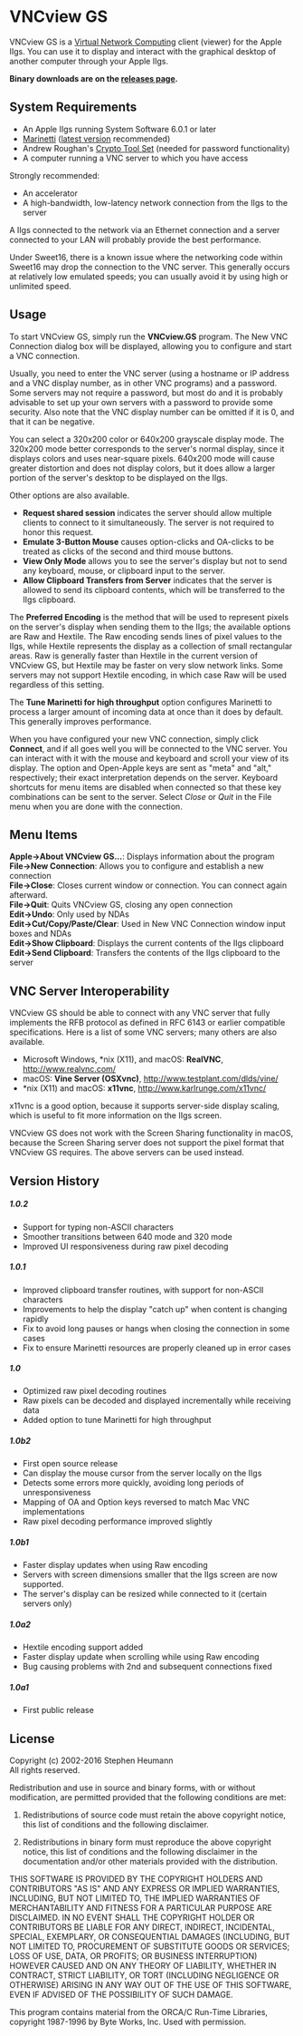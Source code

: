 VNCview GS
==========

VNCview GS is a [Virtual Network Computing][0] client (viewer) for the Apple IIgs.  You can use it to display and interact with the graphical desktop of another computer through your Apple IIgs.

[0]: https://en.wikipedia.org/wiki/Virtual_Network_Computing

__Binary downloads are on the [releases page][releases].__

[releases]: https://github.com/sheumann/VNCviewGS/releases

System Requirements
-------------------
* An Apple IIgs running System Software 6.0.1 or later
* [Marinetti][1] ([latest version][2] recommended)
* Andrew Roughan's [Crypto Tool Set][3] (needed for password functionality)
* A computer running a VNC server to which you have access  

Strongly recommended:

* An accelerator
* A high-bandwidth, low-latency network connection from the IIgs to the server

A IIgs connected to the network via an Ethernet connection and a server connected to your LAN will probably provide the best performance.

Under Sweet16, there is a known issue where the networking code within Sweet16 may drop the connection to the VNC server.  This generally occurs at relatively low emulated speeds; you can usually avoid it by using high or unlimited speed.

[1]: http://www.apple2.org/marinetti/
[2]: http://www.a2retrosystems.com/Marinetti.htm
[3]: http://members.iinet.net.au/~kalandi/apple/crypto.html


Usage
-----
To start VNCview GS, simply run the __VNCview.GS__ program.  The New VNC Connection dialog box will be displayed, allowing you to configure and start a VNC connection.

Usually, you need to enter the VNC server (using a hostname or IP address and a VNC display number, as in other VNC programs) and a password.  Some servers may not require a password, but most do and it is probably advisable to set up your own servers with a password to provide some security.  Also note that the VNC display number can be omitted if it is 0, and that it can be negative.

You can select a 320x200 color or 640x200 grayscale display mode.  The 320x200 mode better corresponds to the server's normal display, since it displays colors and uses near-square pixels.  640x200 mode will cause greater distortion and does not display colors, but it does allow a larger portion of the server's desktop to be displayed on the IIgs.

Other options are also available.
* __Request shared session__ indicates the server should allow multiple clients to connect to it simultaneously.  The server is not required to honor this request.
* __Emulate 3-Button Mouse__ causes option-clicks and OA-clicks to be  treated as clicks of the second and third mouse buttons.
* __View Only Mode__ allows you to see the server's display but not to send any keyboard, mouse, or clipboard input to the server.
* __Allow Clipboard Transfers from Server__ indicates that the server is allowed to send its clipboard contents, which will be transferred to the IIgs clipboard.

The __Preferred Encoding__ is the method that will be used to represent pixels on the server's display when sending them to the IIgs; the available options are Raw and Hextile.  The Raw encoding sends lines of pixel values to the IIgs, while Hextile represents the display as a collection of small rectangular areas.  Raw is generally faster than Hextile in the current version of VNCview GS, but Hextile may be faster on very slow network links.  Some servers may not support Hextile encoding, in which case Raw will be used regardless of this setting.

The __Tune Marinetti for high throughput__ option configures Marinetti to process a larger amount of incoming data at once than it does by default.  This generally improves performance.

When you have configured your new VNC connection, simply click __Connect__, and if all goes well you will be connected to the VNC server.  You can interact with it with the mouse and keyboard and scroll your view of its display.  The option and Open-Apple keys are sent as "meta" and "alt," respectively; their exact interpretation depends on the server.  Keyboard shortcuts for menu items are disabled when connected so that these key combinations can be sent to the server.  Select _Close_ or _Quit_ in the File menu when you are done with the connection.

Menu Items
----------
__Apple->About VNCview GS...__: Displays information about the program  
__File->New Connection__: Allows you to configure and establish a new connection  
__File->Close__: Closes current window or connection.  You can connect again afterward.  
__File->Quit__: Quits VNCview GS, closing any open connection  
__Edit->Undo__: Only used by NDAs  
__Edit->Cut/Copy/Paste/Clear__: Used in New VNC Connection window input boxes and NDAs  
__Edit->Show Clipboard__: Displays the current contents of the IIgs clipboard  
__Edit->Send Clipboard__: Transfers the contents of the IIgs clipboard to the server  

VNC Server Interoperability
---------------------------
VNCview GS should be able to connect with any VNC server that fully implements the RFB protocol as defined in RFC 6143 or earlier compatible specifications.  Here is a list of some VNC servers; many others are also available.

* Microsoft Windows, *nix (X11), and macOS: __RealVNC__, http://www.realvnc.com/
* macOS: __Vine Server (OSXvnc)__, http://www.testplant.com/dlds/vine/
* *nix (X11) and macOS: __x11vnc__, http://www.karlrunge.com/x11vnc/

x11vnc is a good option, because it supports server-side display scaling, which is useful to fit more information on the IIgs screen.

VNCview GS does not work with the Screen Sharing functionality in macOS, because the Screen Sharing server does not support the pixel format that VNCview GS requires.  The above servers can be used instead.

Version History
---------------
##### 1.0.2
* Support for typing non-ASCII characters
* Smoother transitions between 640 mode and 320 mode
* Improved UI responsiveness during raw pixel decoding

##### 1.0.1
* Improved clipboard transfer routines, with support for non-ASCII characters
* Improvements to help the display "catch up" when content is changing rapidly
* Fix to avoid long pauses or hangs when closing the connection in some cases
* Fix to ensure Marinetti resources are properly cleaned up in error cases

##### 1.0
* Optimized raw pixel decoding routines
* Raw pixels can be decoded and displayed incrementally while receiving data
* Added option to tune Marinetti for high throughput

##### 1.0b2
* First open source release
* Can display the mouse cursor from the server locally on the IIgs
* Detects some errors more quickly, avoiding long periods of unresponsiveness
* Mapping of OA and Option keys reversed to match Mac VNC implementations
* Raw pixel decoding performance improved slightly

##### 1.0b1
* Faster display updates when using Raw encoding
* Servers with screen dimensions smaller that the IIgs screen are now supported.
* The server's display can be resized while connected to it (certain servers only)

##### 1.0a2
* Hextile encoding support added
* Faster display update when scrolling while using Raw encoding
* Bug causing problems with 2nd and subsequent connections fixed

##### 1.0a1
* First public release

License
-------
Copyright (c) 2002-2016 Stephen Heumann  
All rights reserved.

Redistribution and use in source and binary forms, with or without modification, are permitted provided that the following conditions are met:

1. Redistributions of source code must retain the above copyright notice, this list of conditions and the following disclaimer.

2. Redistributions in binary form must reproduce the above copyright notice, this list of conditions and the following disclaimer in the documentation and/or other materials provided with the distribution.

THIS SOFTWARE IS PROVIDED BY THE COPYRIGHT HOLDERS AND CONTRIBUTORS "AS IS" AND ANY EXPRESS OR IMPLIED WARRANTIES, INCLUDING, BUT NOT LIMITED TO, THE IMPLIED WARRANTIES OF MERCHANTABILITY AND FITNESS FOR A PARTICULAR PURPOSE ARE DISCLAIMED. IN NO EVENT SHALL THE COPYRIGHT HOLDER OR CONTRIBUTORS BE LIABLE FOR ANY DIRECT, INDIRECT, INCIDENTAL, SPECIAL, EXEMPLARY, OR CONSEQUENTIAL DAMAGES (INCLUDING, BUT NOT LIMITED TO, PROCUREMENT OF SUBSTITUTE GOODS OR SERVICES; LOSS OF USE, DATA, OR PROFITS; OR BUSINESS INTERRUPTION) HOWEVER CAUSED AND ON ANY THEORY OF LIABILITY, WHETHER IN CONTRACT, STRICT LIABILITY, OR TORT (INCLUDING NEGLIGENCE OR OTHERWISE) ARISING IN ANY WAY OUT OF THE USE OF THIS SOFTWARE, EVEN IF ADVISED OF THE POSSIBILITY OF SUCH DAMAGE.
 
This program contains material from the ORCA/C Run-Time Libraries, copyright 1987-1996 by Byte Works, Inc.  Used with permission.
